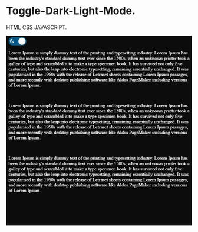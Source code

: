 # Toggle-Dark-Light-Mode.
HTML CSS JAVASCRIPT.


![](https://raw.githubusercontent.com/dorinelrushi/Toggle-Dark-Light-Mode./master/save.JPG)
